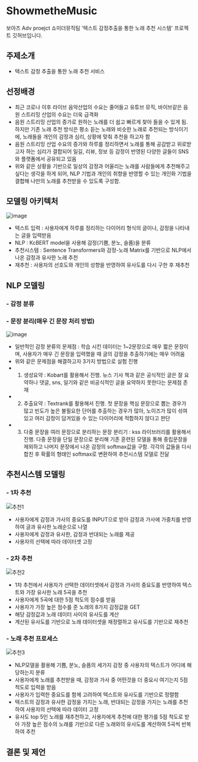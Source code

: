 # ShowmetheMusic

보아즈 Adv proejct 쇼미더뮤직팀 '텍스트 감정추출을 통한 노래 추천 시스템' 프로젝트 깃허브입니다.

## 주제소개
- 텍스트 감정 추출을 통한 노래 추천 서비스

## 선정배경
- 최근 코로나 이후 라이브 음악산업의 수요는 줄어들고 유튜브 뮤직, 바이브같은 음원 스트리밍 산업의 수요는 더욱 급격화
- 음원 스트리밍 산업의 증가로 원하는 노래를 더 쉽고 빠르게 찾아 들을 수 있게 됨. 하지만 기존 노래 추천 방식은 평소 듣는 노래와 비슷한 노래로 추천되는 방식이기에, 노래들을 개인의 감정과 심리, 상황에 맞춰 추천을 하고자 함
- 음원 스트리밍 산업 수요의 증가와 하루를 정리하면서 노래를 통해 공감받고 위로받고자 하는 심리가 결합되어 일길, 리뷰, 정보 등 감정이 반영된 다양한 글들이 SNS와 플랫폼에서 공유되고 있음
- 위와 같은 상황을 기반으로 일상의 감정과 어울리는 노래를 사람들에게 추천해주고 싶다는 생각을 하게 되어, NLP 기법과 개인의 취향을 반영할 수 있는 개인화 기법을 결합해 나만의 노래를 추천받을 수 있도록 구성함.

## 모델링 아키텍처
![image](https://user-images.githubusercontent.com/57586314/152271321-2c2d2c77-4169-4c4b-97f2-88700c147933.png)

- 텍스트 입력 : 사용자에게 하루를 정리하는 다이어리 형식의 글이나, 감정을 나타내는 글을 입력받음
- NLP : KcBERT model을 사용해 감정(기쁨, 분노, 슬픔)을 분류
- 추천시스템 : Sentence Transformers와 감정-노래 Matrix를 기반으로 NLP에서 나온 감정과 유사한 노래 추천
- 재추천 : 사용자의 선호도와 개인의 성향을 반영하여 유사도를 다시 구한 후 재추천

## NLP 모델링

### - 감정 분류

### - 문장 분리(매우 긴 문장 처리 방법)
![image](https://user-images.githubusercontent.com/57586314/152272109-205dc5a7-8604-4776-afca-9924702aa269.png)
- 일반적인 감정 분류의 문제점 : 학습 시킨 데이터는 1~2문장으로 매우 짧은 문장이며, 사용자가 매우 긴 문장을 입력했을 때 글의 감정을 추출하기에는 매우 어려움
- 위와 같은 문제점을 해결하고자 3가지 방법으로 실험 진행
- 1) 생성요약 : Kobart를 활용해서 진행. 뉴스 기사 책과 같은 공식적인 글은 잘 요약하나 댓글, sns, 일기와 같은 비공식적인 글을 요약하지 못한다는 문제점 존재
- 2) 추출요약 : Textrank를 활용해서 진행. 첫 문장을 핵심 문장으로 뽑는 경우가 많고 빈도가 높은 불필요한 단어를 추출하는 경우가 많아, 노이즈가 많이 섞여 있고 여러 감정이 담겨있을 수 있는 다이어리에 적합하지 않다고 판단
- 3) 다중 문장을 여러 문장으로 분리하는 문장 분리기 : kss 라이브러리를 활용해서 진행. 다중 문장을 단일 문장으로 분리해 기존 훈련된 모델을 통해 중립문장을 제외하고 나머지 문장에서 나온 감정의 softmax값을 구함. 각각의 값들을 다시 합친 후 확률의 형태인 softmax로 변환하여 추천시스템 모델로 전달



## 추천시스템 모델링

### - 1차 추천

![추천1](https://user-images.githubusercontent.com/76245088/152142565-b8ea8bae-3624-40f1-81d8-743d7b3345dd.jpg)

- 사용자에게 감정과 가사의 중요도를 INPUT으로 받아 감정과 가사에 가중치를 반영하여 글과 유사한 노래순으로 나열
- 사용자에게 감정과 유사한, 감정과 반대되는 노래를 제공
- 사용자의 선택에 따라 데이터셋 고정 

### - 2차 추천

![추천2](https://user-images.githubusercontent.com/76245088/152143461-6ff44945-f263-48fc-a0d8-0c41073d799f.jpg)

- 1차 추천에서 사용자가 선택한 데이터셋에서 감정과 가사의 중요도를 반영하여 텍스트와 가장 유사한 노래 5곡을 추천
- 사용자에게 5곡에 대한 5점 척도의 점수를 받음 
- 사용자가 가장 높은 점수를 준 노래의 8가지 감정값을 GET
- 해당 감정값과 노래 데이터 사이의 유사도를 계산
- 계산된 유사도를 기반으로 노래 데이터셋을 재정렬하고 유사도를 기반으로 재추천 

### - 노래 추천 프로세스 

![추천3](https://user-images.githubusercontent.com/76245088/152144213-b6b02bae-53d2-4744-b2d9-6dceb0575bbb.jpg)

- NLP모델을 활용해 기쁨, 분노, 슬픔의 세가지 감정 중 사용자의 텍스트가 어디에 해당하는지 분류
- 사용자에게 노래를 추천받을 때, 감정과 가사 중 어떤것을 더 중요시 여기는지 5점척도로 입력을 받음
- 사용자가 입력한 중요도를 함께 고려하여 텍스트와 유사도를 기반으로 정렬함
- 텍스트의 감정과 유사한 감정을 가지는 노래, 반대되는 감정을 가지는 노래를 추천하여 사용자의 선택에 따라 데이터 고정
- 유사도 top 5인 노래를 재추천하고, 사용자에게 추천에 대한 평가를 5점 척도로 받아 가장 높은 점수의 노래를 기반으로 다른 노래와의 유사도를 계산하여 5곡씩 반복하여 추천


## 결론 및 제언
